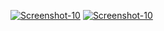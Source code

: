 <a href="https://image.prntscr.com/image/-Bm0ZwcKRGaPZkvgyfCCDw.png"><img src="https://image.prntscr.com/image/-Bm0ZwcKRGaPZkvgyfCCDw.png" alt="Screenshot-10" border="0"></a>
<a href="https://image.prntscr.com/image/q6F5wIixRuKoyMH7YDVh9g.png"><img src="https://image.prntscr.com/image/q6F5wIixRuKoyMH7YDVh9g.png" alt="Screenshot-10" border="0"></a>
